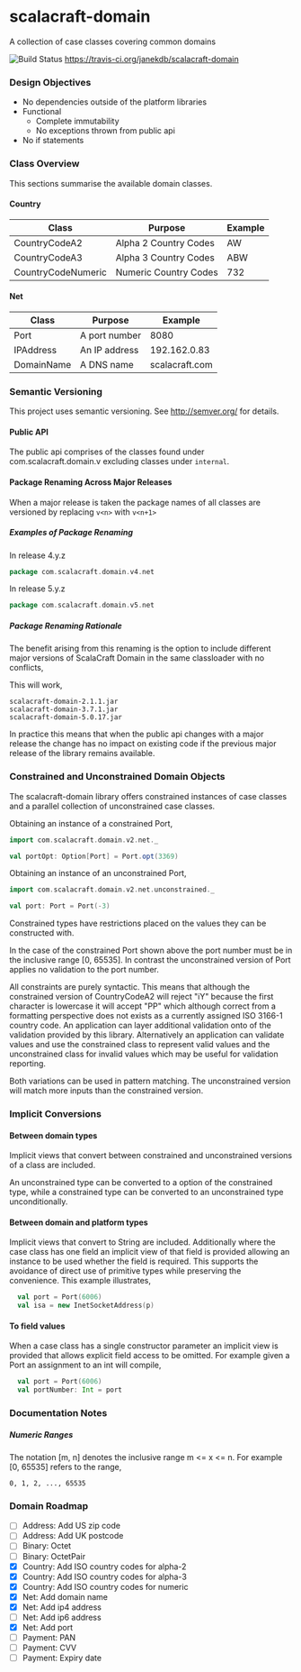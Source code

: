 scalacraft-domain
=================

A collection of case classes covering common domains

![Build Status](https://travis-ci.org/janekdb/scalacraft-domain.svg?branch=master) https://travis-ci.org/janekdb/scalacraft-domain

### Design Objectives

- No dependencies outside of the platform libraries
- Functional
  - Complete immutability
  - No exceptions thrown from public api
- No if statements

### Class Overview

This sections summarise the available domain classes.

#### Country

Class | Purpose | Example
---- | ---- | ----
CountryCodeA2 | Alpha 2 Country Codes | AW
CountryCodeA3 | Alpha 3 Country Codes | ABW
CountryCodeNumeric | Numeric Country Codes | 732

#### Net

Class | Purpose | Example
---- | ---- | ----
Port | A port number | 8080
IPAddress | An IP address | 192.162.0.83
DomainName | A DNS name | scalacraft.com

### Semantic Versioning

This project uses semantic versioning. See http://semver.org/ for details.

#### Public API

The public api comprises of the classes found under com.scalacraft.domain.v<n> excluding
classes under `internal`.

#### Package Renaming Across Major Releases

When a major release is taken the package names of all classes are versioned by replacing `v<n>` with `v<n+1>`

##### Examples of Package Renaming

In release 4.y.z

````scala
package com.scalacraft.domain.v4.net
````

In release 5.y.z

````scala
package com.scalacraft.domain.v5.net
````

##### Package Renaming Rationale

The benefit arising from this renaming is the option to include different major versions of ScalaCraft Domain
in the same classloader with no conflicts,

This will work,

````
scalacraft-domain-2.1.1.jar
scalacraft-domain-3.7.1.jar
scalacraft-domain-5.0.17.jar
````

In practice this means that when the public api changes with a major release the change has no impact on existing
code if the previous major release of the library remains available.

### Constrained and Unconstrained Domain Objects

The scalacraft-domain library offers constrained instances of case classes and a parallel
collection of unconstrained case classes.

Obtaining an instance of a constrained Port,
````scala
import com.scalacraft.domain.v2.net._

val portOpt: Option[Port] = Port.opt(3369)
````

Obtaining an instance of an unconstrained Port,
````scala
import com.scalacraft.domain.v2.net.unconstrained._

val port: Port = Port(-3)
````

Constrained types have restrictions placed on the values they can be constructed with.

In the case of the constrained Port shown above the port number must be in the inclusive range [0, 65535]. In
contrast the unconstrained version of Port applies no validation to the port number.

All constraints are purely syntactic. This means that although the constrained version of CountryCodeA2 will
reject "iY" because the first character is lowercase it will accept "PP" which although correct from a formatting
perspective does not exists as a currently assigned ISO 3166-1 country code. An application can layer additional
validation onto of the validation provided by this library. Alternatively an application can validate values and
use the constrained class to represent valid values and the unconstrained class for invalid values which may be
useful for validation reporting.

Both variations can be used in pattern matching. The unconstrained version will match more inputs than
the constrained version.

### Implicit Conversions

#### Between domain types

Implicit views that convert between constrained and unconstrained versions of a class are included.

An unconstrained type can be converted to a option of the constrained type, while a constrained type can be
converted to an unconstrained type unconditionally.

#### Between domain and platform types

Implicit views that convert to String are included. Additionally where the case class has one field an implicit
view of that field is provided allowing an instance to be used whether the field is required. This supports the
avoidance of direct use of primitive types while preserving the convenience. This example illustrates,

````scala
  val port = Port(6006)
  val isa = new InetSocketAddress(p)
````

#### To field values

When a case class has a single constructor parameter an implicit view is provided that allows explicit field access
to be omitted. For example given a Port an assignment to an int will compile,

````scala
  val port = Port(6006)
  val portNumber: Int = port
````

### Documentation Notes

##### Numeric Ranges

The notation [m, n] denotes the inclusive range m <= x <= n. For example [0, 65535] refers to the range,

    0, 1, 2, ..., 65535

### Domain Roadmap

- [ ] Address: Add US zip code
- [ ] Address: Add UK postcode
- [ ] Binary: Octet
- [ ] Binary: OctetPair
- [x] Country: Add ISO country codes for alpha-2
- [x] Country: Add ISO country codes for alpha-3
- [x] Country: Add ISO country codes for numeric
- [x] Net: Add domain name
- [x] Net: Add ip4 address
- [ ] Net: Add ip6 address
- [x] Net: Add port
- [ ] Payment: PAN
- [ ] Payment: CVV
- [ ] Payment: Expiry date
